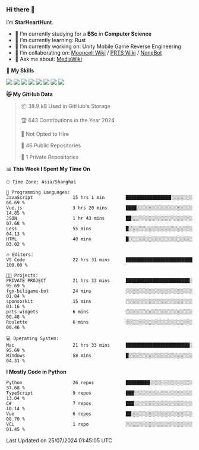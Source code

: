 ### Hi there 👋

I’m **StarHeartHunt**.

- 🏫 I’m currently studying for a **BSc** in **Computer Science**
- 🌱 I’m currently learning: Rust
- 🔭 I’m currently working on: Unity Mobile Game Reverse Engineering
- 👯 I’m collaborating on: [Mooncell Wiki](https://fgo.wiki/) / [PRTS Wiki](http://prts.wiki/) / [NoneBot](https://github.com/nonebot)
- 💬 Ask me about: [MediaWiki](https://www.mediawiki.org)

🌟 **My Skills**

![](https://img.shields.io/badge/-Python-3e74a2?style=flat-square&logo=Python&logoColor=fff)
![](https://img.shields.io/badge/-Node.js-339933?style=flat-square&logo=node.js&logoColor=fff)
![](https://img.shields.io/badge/-Vue-4fc08d?style=flat-square&logo=vue.js&logoColor=fff)
![](https://img.shields.io/badge/-React-2d98ce?style=flat-square&logo=React&logoColor=fff)
![](https://img.shields.io/badge/-TypeScript-3178C6?style=flat-square&logo=TypeScript&logoColor=fff)
![](https://img.shields.io/badge/-Docker-2496ED?style=flat-square&logo=Docker&logoColor=fff)
![](https://img.shields.io/badge/-Linux-000000?style=flat-square&logo=Linux&logoColor=fff)
![](https://img.shields.io/badge/-Dotnet-512bd4?style=flat-square&logo=.net&logoColor=fff)

<!--START_SECTION:waka-->
**🐱 My GitHub Data** 

> 📦 38.9 kB Used in GitHub's Storage 
 > 
> 🏆 643 Contributions in the Year 2024
 > 
> 🚫 Not Opted to Hire
 > 
> 📜 46 Public Repositories 
 > 
> 🔑 1 Private Repositories 
 > 
📊 **This Week I Spent My Time On** 

```text
🕑︎ Time Zone: Asia/Shanghai

💬 Programming Languages: 
JavaScript               15 hrs 1 min        █████████████████░░░░░░░░   66.69 % 
Vue.js                   3 hrs 20 mins       ████░░░░░░░░░░░░░░░░░░░░░   14.85 % 
JSON                     1 hr 43 mins        ██░░░░░░░░░░░░░░░░░░░░░░░   07.68 % 
Less                     55 mins             █░░░░░░░░░░░░░░░░░░░░░░░░   04.13 % 
HTML                     40 mins             █░░░░░░░░░░░░░░░░░░░░░░░░   03.02 % 

🔥 Editors: 
VS Code                  22 hrs 31 mins      █████████████████████████   100.00 % 

🐱‍💻 Projects: 
PRIVATE PROJECT          21 hrs 33 mins      ████████████████████████░   95.69 % 
fgo-biligame-bot         24 mins             ░░░░░░░░░░░░░░░░░░░░░░░░░   01.84 % 
sponsorkit               15 mins             ░░░░░░░░░░░░░░░░░░░░░░░░░   01.16 % 
prts-widgets             6 mins              ░░░░░░░░░░░░░░░░░░░░░░░░░   00.48 % 
Roulette                 6 mins              ░░░░░░░░░░░░░░░░░░░░░░░░░   00.46 % 

💻 Operating System: 
Mac                      21 hrs 33 mins      ████████████████████████░   95.69 % 
Windows                  58 mins             █░░░░░░░░░░░░░░░░░░░░░░░░   04.31 % 
```

**I Mostly Code in Python** 

```text
Python                   26 repos            █████████░░░░░░░░░░░░░░░░   37.68 % 
TypeScript               9 repos             ███░░░░░░░░░░░░░░░░░░░░░░   13.04 % 
C#                       7 repos             ███░░░░░░░░░░░░░░░░░░░░░░   10.14 % 
Vue                      6 repos             ██░░░░░░░░░░░░░░░░░░░░░░░   08.70 % 
VCL                      1 repo              ░░░░░░░░░░░░░░░░░░░░░░░░░   01.45 % 
```




 Last Updated on 25/07/2024 01:45:05 UTC
<!--END_SECTION:waka-->
